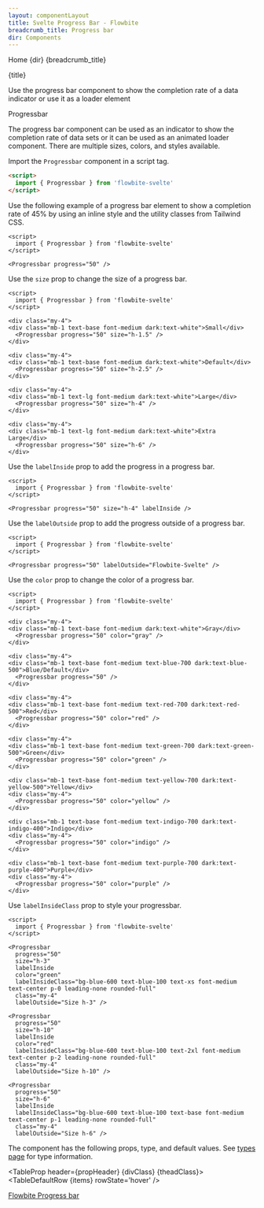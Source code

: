 ```yaml
---
layout: componentLayout
title: Svelte Progress Bar - Flowbite
breadcrumb_title: Progress bar
dir: Components
---
```


<script>
  import { Htwo, ExampleDiv, GitHubSource, CompoDescription, TableProp, TableDefaultRow} from '../utils'
  import { Breadcrumb, BreadcrumbItem, Heading, P, A } from '$lib'
  import componentProps from '../props/Progressbar.json'
  // Props table
  let items = componentProps.props
  let propHeader = ['Name', 'Type', 'Default']
  let divClass='w-full relative overflow-x-auto shadow-md sm:rounded-lg py-4'
  let theadClass ='text-xs text-gray-700 uppercase bg-gray-50 dark:bg-gray-700 dark:text-white'
</script>

<Breadcrumb class="pb-8">
  <BreadcrumbItem href="/" home >Home</BreadcrumbItem>
  <BreadcrumbItem>{dir}</BreadcrumbItem>
  <BreadcrumbItem>{breadcrumb_title}</BreadcrumbItem>
</Breadcrumb>

<Heading class="mb-2" tag="h1" customSize="text-3xl">{title}</Heading>

<CompoDescription>Use the progress bar component to show the completion rate of a data indicator or use it as a loader element</CompoDescription>

<ExampleDiv>
<GitHubSource href="progressbars/Progressbar.svelte">Progressbar</GitHubSource>
</ExampleDiv>

The progress bar component can be used as an indicator to show the completion rate of data sets or it can be used as an animated loader component. There are multiple sizes, colors, and styles available.

<Htwo label="Setup" />

Import the `Progressbar` component in a script tag.

```html
<script>
  import { Progressbar } from 'flowbite-svelte'
</script>
```

<Htwo label="Default progress bar" />

Use the following example of a progress bar element to show a completion rate of 45% by using an inline style and the utility classes from Tailwind CSS.

```svelte example hideScript
<script>
  import { Progressbar } from 'flowbite-svelte'
</script>

<Progressbar progress="50" />
```

<Htwo label="Sizes" />

Use the `size` prop to change the size of a progress bar.

```svelte example hideScript
<script>
  import { Progressbar } from 'flowbite-svelte'
</script>

<div class="my-4">
<div class="mb-1 text-base font-medium dark:text-white">Small</div>
  <Progressbar progress="50" size="h-1.5" />
</div>

<div class="my-4">
<div class="mb-1 text-base font-medium dark:text-white">Default</div>
  <Progressbar progress="50" size="h-2.5" />
</div>

<div class="my-4">
<div class="mb-1 text-lg font-medium dark:text-white">Large</div>
  <Progressbar progress="50" size="h-4" />
</div>

<div class="my-4">
<div class="mb-1 text-lg font-medium dark:text-white">Extra Large</div>
  <Progressbar progress="50" size="h-6" />
</div>
```

<Htwo label="With label inside" />

Use the `labelInside` prop to add the progress in a progress bar.


```svelte example hideScript
<script>
  import { Progressbar } from 'flowbite-svelte'
</script>

<Progressbar progress="50" size="h-4" labelInside />
```

<Htwo label="With label outside" />

Use the `labelOutside` prop to add the progress outside of a progress bar.


```svelte example hideScript
<script>
  import { Progressbar } from 'flowbite-svelte'
</script>

<Progressbar progress="50" labelOutside="Flowbite-Svelte" />
```

<Htwo label="Colors" />

Use the `color` prop to change the color of a progress bar.


```svelte example hideScript
<script>
  import { Progressbar } from 'flowbite-svelte'
</script>

<div class="my-4">
<div class="mb-1 text-base font-medium dark:text-white">Gray</div>
  <Progressbar progress="50" color="gray" />
</div>

<div class="my-4">
<div class="mb-1 text-base font-medium text-blue-700 dark:text-blue-500">Blue/Default</div>
  <Progressbar progress="50" />
</div>

<div class="my-4">
<div class="mb-1 text-base font-medium text-red-700 dark:text-red-500">Red</div>
  <Progressbar progress="50" color="red" />
</div>

<div class="my-4">
<div class="mb-1 text-base font-medium text-green-700 dark:text-green-500">Green</div>
  <Progressbar progress="50" color="green" />
</div>

<div class="mb-1 text-base font-medium text-yellow-700 dark:text-yellow-500">Yellow</div>
<div class="my-4">
  <Progressbar progress="50" color="yellow" />
</div>

<div class="mb-1 text-base font-medium text-indigo-700 dark:text-indigo-400">Indigo</div>
<div class="my-4">
  <Progressbar progress="50" color="indigo" />
</div>

<div class="mb-1 text-base font-medium text-purple-700 dark:text-purple-400">Purple</div>
<div class="my-4">
  <Progressbar progress="50" color="purple" />
</div>
```

<Htwo label='Custom style' />

Use `labelInsideClass` prop to style your progressbar.


```svelte example hideScript
<script>
  import { Progressbar } from 'flowbite-svelte'
</script>

<Progressbar
  progress="50"
  size="h-3"
  labelInside
  color="green"
  labelInsideClass="bg-blue-600 text-blue-100 text-xs font-medium text-center p-0 leading-none rounded-full"
  class="my-4"
  labelOutside="Size h-3" />

<Progressbar
  progress="50"
  size="h-10"
  labelInside
  color="red"
  labelInsideClass="bg-blue-600 text-blue-100 text-2xl font-medium text-center p-2 leading-none rounded-full"
  class="my-4"
  labelOutside="Size h-10" />

<Progressbar
  progress="50"
  size="h-6"
  labelInside
  labelInsideClass="bg-blue-600 text-blue-100 text-base font-medium text-center p-1 leading-none rounded-full"
  class="my-4"
  labelOutside="Size h-6" />
```

<Htwo label="Props" />

The component has the following props, type, and default values. See <A href="/pages/types">types page</A> for type information.

<TableProp header={propHeader} {divClass} {theadClass}>
  <TableDefaultRow {items} rowState='hover' />
</TableProp>

<Htwo label="References" />

<P>
  <A href="https://flowbite.com/docs/components/progress/" target="_blank" class="link"
    >Flowbite Progress bar</A
  >
</P>
